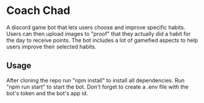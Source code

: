 # Coach Chad
A discord game bot that lets users choose and improve specific habits.
Users can then upload images to "proof" that they actually did a habit for the day to receive points.
The bot includes a lot of gamefied aspects to help users improve their selected habits.

## Usage
After cloning the repo run "npm install" to install all dependencies.
Run "npm run start" to start the bot.
Don't forget to create a .env file with the bot's token and the bot's app id.